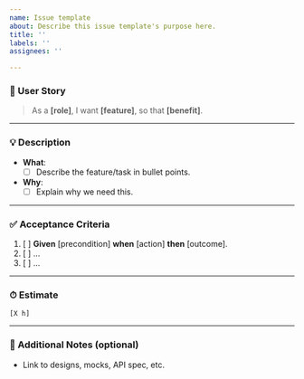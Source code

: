 ```yaml
---
name: Issue template
about: Describe this issue template's purpose here.
title: ''
labels: ''
assignees: ''

---
```


### 📝 User Story  
> As a **[role]**, I want **[feature]**, so that **[benefit]**.

---

### 💡 Description  
- **What**:  
  - [ ] Describe the feature/task in bullet points.  
- **Why**:  
  - [ ] Explain why we need this.

---

### ✅ Acceptance Criteria  
1. [ ] **Given** [precondition] **when** [action] **then** [outcome].  
2. [ ] …  
3. [ ] …

---

### ⏱ Estimate  
`[X h]`

---

### 📎 Additional Notes (optional)  
- Link to designs, mocks, API spec, etc.
